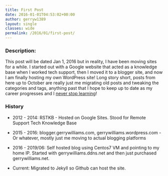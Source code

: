 ```yaml
---
title: First Post
date: 2016-01-01T04:53:02+00:00
author: gerryw1389
layout: single
classes: wide
permalink: /2016/01/first-post/
---
```

<!--more-->

### Description:

This post will be dated Jan 1, 2016 but in reality, I have been moving sites for a while. I started out with a Google website that acted as a knowledge base when I worked tech support, then I moved it to a blogger site, and now I am finally hosting my own WordPress site! Long story short, posts from here up to October are really just me migrating old posts and tweaking the categories and tags, anything past that I hope to keep up to date as my career progresses and I [never stop learning](https://www.reddit.com/r/sysadmin/wiki/bootcamp)!

### History

- 2012 - 2014: RSTKB - Hosted on Google Sites. Stood for Remote Support Tech Knowledge Base

- 2015 - 2016: blogger.gerrywilliams.com, gerrywilliams.wordpress.com - Or whatever, mostly just me moving to actual blogging platforms

- 2016 - 2019/06: Self hosted blog using Centos7 VM and pointing to my home IP. Started with gerrywilliams.ddns.net and then just purchased gerrywilliams.net.

- Current: Migrated to Jekyll so Github can host the site.